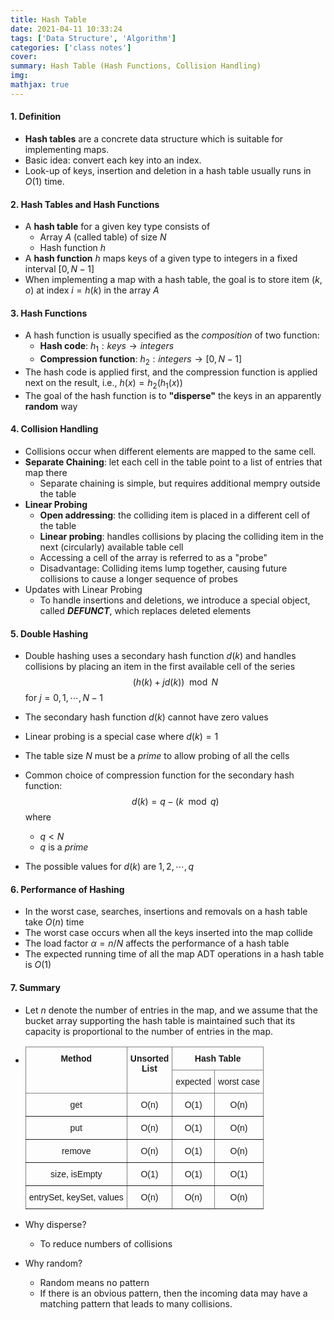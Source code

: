 ```yaml
---
title: Hash Table
date: 2021-04-11 10:33:24
tags: ['Data Structure', 'Algorithm']
categories: ['class notes']
cover:
summary: Hash Table (Hash Functions, Collision Handling)
img:
mathjax: true
---
```


#### 1. Definition

* **Hash tables** are a concrete data structure which is suitable for implementing maps.
* Basic idea: convert each key into an index.
* Look-up of keys, insertion and deletion in a hash table usually runs in $O(1)$ time.

#### 2. Hash Tables and Hash Functions

* A **hash table** for a given key type consists of
  * Array $A$ (called table) of size $N$
  * Hash function $h$
* A **hash function** $h$ maps keys of a given type to integers in a fixed interval $[0, N-1]$
* When implementing a map with a hash table, the goal is to store item $(k, o)$ at index $i = h(k)$ in the array $A$

#### 3. Hash Functions

* A hash function is usually specified as the *composition* of two function:
  * **Hash code**: $h_1: keys \rightarrow integers$
  * **Compression function**: $h_2: integers \rightarrow [0, N - 1]$
* The hash code is applied first, and the compression function is applied next on the result, i.e., $h(x) = h_2(h_1(x))$
* The goal of the hash function is to **"disperse"** the keys in an apparently **random** way

#### 4. Collision Handling

* Collisions occur when different elements are mapped to the same cell.
* **Separate Chaining**: let each cell in the table point to a list of entries  that map there
  * Separate chaining is simple, but requires additional mempry outside the table
* **Linear Probing**
  * **Open addressing**: the colliding item is placed in a different cell of the table
  * **Linear probing**: handles collisions by placing the colliding item in the next (circularly) available table cell
  * Accessing a cell of the array is referred to as a "probe"
  * Disadvantage: Colliding items lump together, causing future collisions to cause a longer sequence of probes
* Updates with Linear Probing
  * To handle insertions and deletions, we introduce a special object, called ***DEFUNCT***, which replaces deleted elements

#### 5. Double Hashing

* Double hashing uses a secondary hash function $d(k)$ and handles collisions by placing an item in the first available cell of the series
  $$
  (h(k) + jd(k))\mod N
  $$
  for $j = 0, 1, \cdots, N-1$

* The secondary hash function $d(k)$ cannot have zero values

* Linear probing is a special case where $d(k) = 1$

* The table size $N$ must be a *prime* to allow probing of all the cells

* Common choice of compression function for the secondary hash function:
  $$
  d(k) = q - (k\mod q)
  $$
  where

  * $q < N$
  * $q$ is a *prime*

* The possible values for $d(k)$ are $1, 2, \cdots, q$

#### 6. Performance of Hashing

* In the worst case, searches, insertions and removals on a hash table take $O(n)$ time
* The worst case occurs when all the keys inserted into the map collide
* The load factor $\alpha = n/N$ affects the performance of a hash table
* The expected running time of all the map ADT operations in a hash table is $O(1)$

#### 7. Summary

* Let $n$ denote the number of entries in the map, and we assume that the bucket array supporting the hash table is maintained such that its capacity is proportional to the number of entries in the map.

* <style type="text/css">
  .tg  {border-collapse:collapse;border-spacing:0;}
  .tg td{border-color:black;border-style:solid;border-width:1px;font-family:Arial, sans-serif;font-size:14px;
    overflow:hidden;padding:10px 5px;word-break:normal;}
  .tg th{border-color:black;border-style:solid;border-width:1px;font-family:Arial, sans-serif;font-size:14px;
    font-weight:normal;overflow:hidden;padding:10px 5px;word-break:normal;}
  .tg .tg-c3ow{border-color:inherit;text-align:center;vertical-align:top}
  .tg .tg-7btt{border-color:inherit;font-weight:bold;text-align:center;vertical-align:top}
  </style>
  <table class="tg">
  <thead align="center">
    <tr>
      <th class="tg-7btt" rowspan="2">Method</th>
      <th class="tg-7btt" rowspan="2">Unsorted<br>List</th>
      <th class="tg-7btt" colspan="2">Hash Table</th>
    </tr>
    <tr>
      <td class="tg-c3ow">expected</td>
      <td class="tg-c3ow">worst case</td>
    </tr>
  </thead>
  <tbody align="center">
    <tr>
      <td class="tg-c3ow">get</td>
      <td class="tg-c3ow">O(n)</td>
      <td class="tg-c3ow"><span style="font-weight:normal;font-style:normal;text-decoration:none">O(1)</span></td>
      <td class="tg-c3ow"><span style="font-weight:normal;font-style:normal;text-decoration:none">O(n)</span></td>
    </tr>
    <tr>
      <td class="tg-c3ow">put</td>
      <td class="tg-c3ow">O(n)</td>
      <td class="tg-c3ow"><span style="font-weight:normal;font-style:normal;text-decoration:none">O(1)</span></td>
      <td class="tg-c3ow"><span style="font-weight:normal;font-style:normal;text-decoration:none">O(n)</span></td>
    </tr>
    <tr>
      <td class="tg-c3ow">remove</td>
      <td class="tg-c3ow">O(n)</td>
      <td class="tg-c3ow"><span style="font-weight:normal;font-style:normal;text-decoration:none">O(1)</span></td>
      <td class="tg-c3ow"><span style="font-weight:normal;font-style:normal;text-decoration:none">O(n)</span></td>
    </tr>
    <tr>
      <td class="tg-c3ow">size, isEmpty</td>
      <td class="tg-c3ow">O(1)</td>
      <td class="tg-c3ow"><span style="font-weight:normal;font-style:normal;text-decoration:none">O(1)</span></td>
      <td class="tg-c3ow"><span style="font-weight:normal;font-style:normal;text-decoration:none">O(1)</span></td>
    </tr>
    <tr>
      <td class="tg-c3ow">entrySet, keySet, values</td>
      <td class="tg-c3ow">O(n)</td>
      <td class="tg-c3ow"><span style="font-weight:normal;font-style:normal;text-decoration:none">O(n)</span></td>
      <td class="tg-c3ow"><span style="font-weight:normal;font-style:normal;text-decoration:none">O(n)</span></td>
    </tr>
  </tbody>
  </table>

* Why disperse?

  * To reduce numbers of collisions

* Why random?

  * Random means no pattern
  * If there is an obvious pattern, then the incoming data may have a matching pattern that leads to many collisions.
